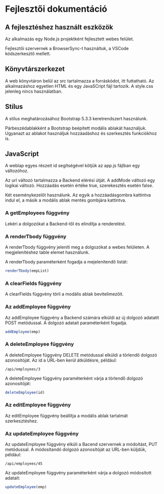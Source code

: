 # Fejlesztői dokumentáció

## A fejlesztéshez használt eszközök

Az alkalmazás egy Node.js projektként fejlesztett webes felület. 

Fejlesztői szervernek a BrowserSync-t használtuk, a VSCode kódszerkesztő mellett.

## Könyvtárszerkezet

A web könyvtáron belül az src tartalmazza a forráskódot, itt futtatható. Az alkalmazáshoz egyetlen HTML és egy JavaSCript fájl tartozik.
A style.css jelenleg nincs használatban.

## Stílus

A stílus meghatározásához Bootstrap 5.3.3 keretrendszert használunk.

Párbeszédablakként a Bootstrap beépített modális ablakát használjuk. Ugyanazt az ablakot használjuk hozzáadáshoz és szerkesztés funkciókhoz is.

## JavaScript

A weblap egyes részeit id segítségével kötjük az app.js fájlban egy változóhoz. 

Az url változó tartalmazza a Backend elérési útját. A addMode változó egy logikai változó. Hozzáadás esetén értéke true, szerekesztés esetén false.

Két eseménykezelőt használunk. Az egyik a hozzáadásgombra kattintva indul el, a másik a modális ablak mentés gombjára kattintva.

### A getEmployees függvény

Lekéri a dolgozókat a Backend-től és elindítja a renderelést.


### A renderTbody függvény

A renderTbody függvény jeleníti meg a dolgozókat a webes felületen. A megjelenítéshez table elemet használunk.

A renderTbody paraméterként fogadja a mejelenítendő listát:

```javascript
renderTbody(empList)
```

### A clearFields függvény

A clearFields függvény törli a modális ablak bevitelimezőit.

### Az addEmployee függvény

Az addEmployee függvény a Backend számára elküldi az új dolgozó adatatit POST metódussal. A dolgozó adatait paraméterként fogadja.

```javascript
addEmployee(emp)
```

### A deleteEmployee függvény

A deleteEmployee függvény DELETE metódussal elküldi a törlendő dolgozó azonosítóját. Az id a URL-ben kerül átküldésre, például:

```url
/api/employees/3
```

A deleteEmployee függvény paraméterként várja a törlendő dolgozó azonosítóját:

```javascript
deleteEmployee(id)
```

### Az editEmployee függvény

Az editEmployee függvény beállítja a modális ablak tartalmát szerkesztéshez.

### Az updateEmployee függvény

Az updateEmployee függvény elküli a Bacend szervernek a módoítást, PUT metódussal. A módosítandó dolgozó azonosítóját az URL-ben küljdük, például:

```url
/api/employees/45
```

Az updateEmployee függvény paraméterként várja a dolgozó módosított adatait:

```javascript
updateEmployee(emp)
```
